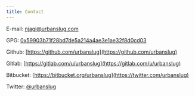 ```yaml
---
title: Contact
---
```


E-mail:    [njagi@urbanslug.com](mailto:njagi@urbanslug.com)

GPG:       <a href="downloads/f8d0cd03-urbanslug-key.asc" download="f8d0cd03-urbanslug-key.asc">0x59903b71f28bd7de5a214a4ae3e1ae32f8d0cd03</a>

Github:    [https://github.com/urbanslug](https://github.com/urbanslug)

Gitlab:    [https://gitlab.com/u/urbanslug](https://gitlab.com/u/urbanslug)

Bitbucket: [https://bitbucket.org/urbanslug](https://twitter.com/urbanslug)

Twitter:   [\@urbanslug](https://twitter.com/urbanslug)
